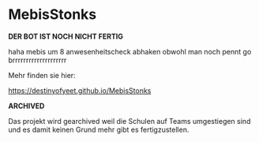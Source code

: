 # MebisStonks

**DER BOT IST NOCH NICHT FERTIG**

haha mebis um 8 anwesenheitscheck abhaken obwohl man noch pennt go brrrrrrrrrrrrrrrrrrrr

Mehr finden sie hier:

https://destinyofyeet.github.io/MebisStonks

**ARCHIVED**

Das projekt wird gearchived weil die Schulen auf Teams umgestiegen sind und es damit keinen Grund mehr gibt es fertigzustellen.
